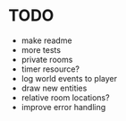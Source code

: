 
# TODO

- make readme
- more tests
- private rooms
- timer resource?
- log world events to player
- draw new entities
- relative room locations?
- improve error handling


